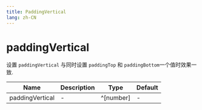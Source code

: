 ```yaml
---
title: PaddingVertical
lang: zh-CN
---
```


# paddingVertical

设置 `paddingVertical` 与同时设置  `paddingTop` 和 `paddingBottom`一个值时效果一致.

| Name               | Description      | Type                         | Default |
|--------------------|------------------|------------------------------| ------- |
| paddingVertical         |- | ^[number]| - |
